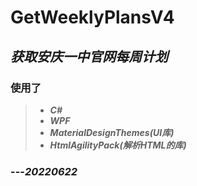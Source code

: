 # GetWeeklyPlansV4
## ***获取安庆一中官网每周计划***

### **使用了**
> - ***C#***
> - ***WPF***
> - ***MaterialDesignThemes(UI库)***
> - ***HtmlAgilityPack(解析HTML的库)***

###                                                ---***20220622***

